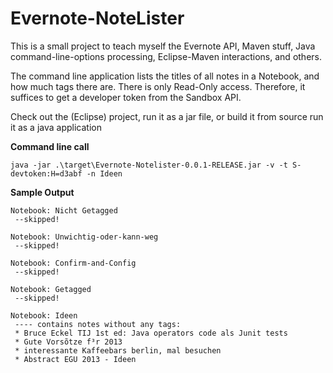 Evernote-NoteLister
===================

This is a small project to teach myself the Evernote API, Maven stuff, Java command-line-options processing, Eclipse-Maven interactions, and others.

The command line application lists the titles of all notes in a Notebook, and how much tags there are. There is only Read-Only access. 
Therefore, it suffices to get a developer token from the Sandbox API.



Check out the (Eclipse) project, run it as a jar file, or build it from source run it as a java application

**Command line call**

    java -jar .\target\Evernote-Notelister-0.0.1-RELEASE.jar -v -t S-devtoken:H=d3abf -n Ideen

**Sample Output**
    
    Notebook: Nicht Getagged
     --skipped!
    
    Notebook: Unwichtig-oder-kann-weg
     --skipped!
    
    Notebook: Confirm-and-Config
     --skipped!
    
    Notebook: Getagged
     --skipped!
    
    Notebook: Ideen
     ---- contains notes without any tags:
     * Bruce Eckel TIJ 1st ed: Java operators code als Junit tests
     * Gute Vorsõtze f³r 2013
     * interessante Kaffeebars berlin, mal besuchen
     * Abstract EGU 2013 - Ideen
